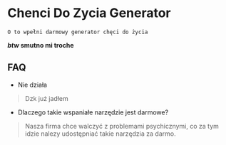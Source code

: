 # Chenci Do Zycia Generator
```
O to wpełni darmowy generator chęci do życia 
```

***btw* smutno mi troche**

## FAQ
*  Nie działa
> Dzk już jadłem
  
* Dlaczego takie wspaniałe narzędzie jest darmowe?
> Nasza firma chce walczyć z problemami psychicznymi, co za tym idzie nalezy udostępniać takie narzędzia za darmo.



